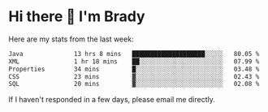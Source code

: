 # Hi there 👋 I'm Brady

Here are my stats from the last week:
<!--START_SECTION:waka-->

```txt
Java              13 hrs 8 mins   ████████████████████░░░░░   80.05 %
XML               1 hr 18 mins    ██░░░░░░░░░░░░░░░░░░░░░░░   07.99 %
Properties        34 mins         █░░░░░░░░░░░░░░░░░░░░░░░░   03.48 %
CSS               23 mins         ▓░░░░░░░░░░░░░░░░░░░░░░░░   02.43 %
SQL               20 mins         ▓░░░░░░░░░░░░░░░░░░░░░░░░   02.08 %
```

<!--END_SECTION:waka-->

If I haven't responded in a few days, please email me directly. 
